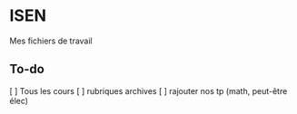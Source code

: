 # ISEN
Mes fichiers de travail

## To-do

[ ] Tous les cours
[ ] rubriques archives
[ ] rajouter nos tp (math, peut-être élec)
